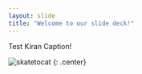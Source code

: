 ```yaml
---
layout: slide
title: "Welcome to our slide deck!"
---
```


Test Kiran Caption!

![skatetocat](https://octodex.github.com/images/skatetocat.png)
{: .center}
